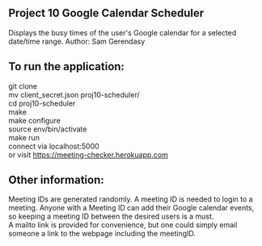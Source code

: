 ## Project 10 Google Calendar Scheduler
Displays the busy times of the user's Google calendar for a selected date/time range.
Author: Sam Gerendasy


## To run the application:
git clone  
mv client_secret.json proj10-scheduler/  
cd proj10-scheduler  
make  
make configure  
source env/bin/activate  
make run  
connect via localhost:5000  
or visit https://meeting-checker.herokuapp.com  

## Other information:
Meeting IDs are generated randomly. A meeting ID is needed to login to a meeting. Anyone with a Meeting ID can add their Google calendar events, so keeping a meeting ID between the desired users is a must.  
A mailto link is provided for convenience, but one could simply email someone a link to the webpage including the meetingID.